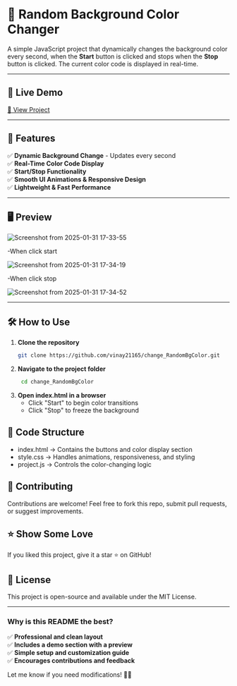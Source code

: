 # 🎨 Random Background Color Changer  

A simple JavaScript project that dynamically changes the background color every second,
when the **Start** button is clicked and stops when the **Stop** button is clicked.
The current color code is displayed in real-time.

---

## 🚀 Live Demo  
[🔗 View Project](change_RandomBgColor/change-random-bg-color-6lt2dwsdn.vercel.app)

---

## 📌 Features  
✅ **Dynamic Background Change** - Updates every second  
✅ **Real-Time Color Code Display**  
✅ **Start/Stop Functionality**  
✅ **Smooth UI Animations & Responsive Design**  
✅ **Lightweight & Fast Performance**  

---

## 🖥️ Preview  
![Screenshot from 2025-01-31 17-33-55](https://github.com/user-attachments/assets/9ca3be83-5d0b-4efa-b124-c9f5b88dcf8d)

-When click start

![Screenshot from 2025-01-31 17-34-19](https://github.com/user-attachments/assets/3f42a186-9ccf-4ec7-901d-b3f4e553634f)

-When click stop

![Screenshot from 2025-01-31 17-34-52](https://github.com/user-attachments/assets/c040bd4a-3731-4201-b58d-02c05bf13dfa)


---

## 🛠️ How to Use  
1. **Clone the repository**  
   ```bash
   git clone https://github.com/vinay21165/change_RandomBgColor.git
2. **Navigate to the project folder**
   ```bash
    cd change_RandomBgColor
3. **Open index.html in a browser**
   - Click "Start" to begin color transitions
   - Click "Stop" to freeze the background

## 📝 Code Structure
  - index.html → Contains the buttons and color display section
  - style.css → Handles animations, responsiveness, and styling
  - project.js → Controls the color-changing logic

## 🤝 Contributing
   Contributions are welcome! Feel free to fork this repo, 
   submit pull requests, or suggest improvements.
## ⭐ Show Some Love
   If you liked this project, give it a star ⭐ on GitHub!
## 📜 License
   This project is open-source and available under the MIT License.


---

### **Why is this README the best?**  
✅ **Professional and clean layout**  
✅ **Includes a demo section with a preview**  
✅ **Simple setup and customization guide**  
✅ **Encourages contributions and feedback**  

Let me know if you need modifications! 🚀😃
